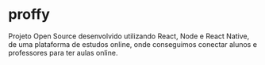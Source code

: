 # proffy
Projeto Open Source desenvolvido utilizando React, Node e React Native, de uma plataforma de estudos online, onde conseguimos conectar alunos e professores para ter aulas online. 
